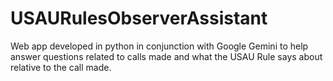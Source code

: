 # USAURulesObserverAssistant
Web app developed in python in conjunction with Google Gemini to help answer questions related to calls made and what the USAU Rule says about relative to the call made.
